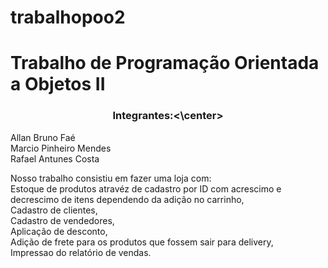 # trabalhopoo2

# Trabalho de Programação Orientada a Objetos II <br>
### <center>Integrantes:<\center> <br>
Allan Bruno Faé <br>
Marcio Pinheiro Mendes <br>
Rafael Antunes Costa

Nosso trabalho consistiu em fazer uma loja com: <br>
Estoque de produtos atravéz de cadastro por ID com acrescimo e decrescimo de itens dependendo da adição no carrinho, <br> 
Cadastro de clientes, <br>
Cadastro de vendedores, <br>
Aplicação de desconto, <br>
Adição de frete para os produtos que fossem sair para delivery, <br>
Impressao do relatório de vendas.  

